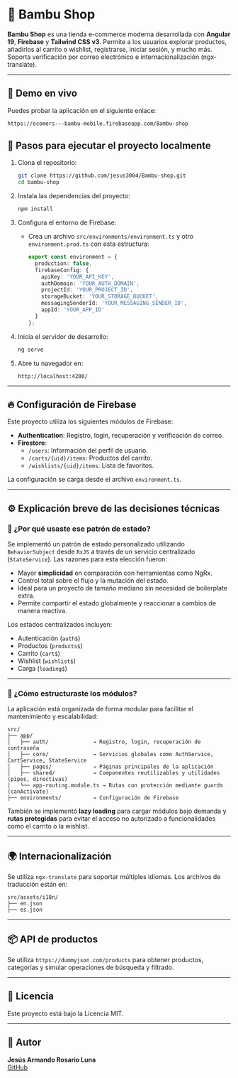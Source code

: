# 🐼 Bambu Shop

**Bambu Shop** es una tienda e-commerce moderna desarrollada con **Angular 19**, **Firebase** y **Tailwind CSS v3**. Permite a los usuarios explorar productos, añadirlos al carrito o wishlist, registrarse, iniciar sesión, y mucho más. Soporta verificación por correo electrónico e internacionalización (ngx-translate).

---
## 🚀 Demo en vivo

Puedes probar la aplicación en el siguiente enlace:
```bash
https://ecomers---bambu-mobile.firebaseapp.com/Bambu-shop
   ```
## 📁 Pasos para ejecutar el proyecto localmente

1. Clona el repositorio:
   ```bash
   git clone https://github.com/jesus3004/Bambu-shop.git
   cd bambu-shop
   ```

2. Instala las dependencias del proyecto:
   ```bash
   npm install
   ```

3. Configura el entorno de Firebase:
   - Crea un archivo `src/environments/environment.ts` y otro `environment.prod.ts` con esta estructura:
     ```ts
     export const environment = {
       production: false,
       firebaseConfig: {
         apiKey: 'YOUR_API_KEY',
         authDomain: 'YOUR_AUTH_DOMAIN',
         projectId: 'YOUR_PROJECT_ID',
         storageBucket: 'YOUR_STORAGE_BUCKET',
         messagingSenderId: 'YOUR_MESSAGING_SENDER_ID',
         appId: 'YOUR_APP_ID'
       }
     };
     ```

4. Inicia el servidor de desarrollo:
   ```bash
   ng serve
   ```

5. Abre tu navegador en:
   ```
   http://localhost:4200/
   ```

---

## 🔥 Configuración de Firebase

Este proyecto utiliza los siguientes módulos de Firebase:

- **Authentication**: Registro, login, recuperación y verificación de correo.
- **Firestore**:
  - `/users`: Información del perfil de usuario.
  - `/carts/{uid}/items`: Productos del carrito.
  - `/wishlists/{uid}/items`: Lista de favoritos.

La configuración se carga desde el archivo `environment.ts`.

---

## ⚙️ Explicación breve de las decisiones técnicas

### 🧠 ¿Por qué usaste ese patrón de estado?

Se implementó un patrón de estado personalizado utilizando `BehaviorSubject` desde `RxJS` a través de un servicio centralizado (`StateService`). Las razones para esta elección fueron:

- Mayor **simplicidad** en comparación con herramientas como NgRx.
- Control total sobre el flujo y la mutación del estado.
- Ideal para un proyecto de tamaño mediano sin necesidad de boilerplate extra.
- Permite compartir el estado globalmente y reaccionar a cambios de manera reactiva.

Los estados centralizados incluyen:  
- Autenticación (`auth$`)  
- Productos (`products$`)  
- Carrito (`cart$`)  
- Wishlist (`wishlist$`)  
- Carga (`loading$`)

---

### 🧩 ¿Cómo estructuraste los módulos?

La aplicación está organizada de forma modular para facilitar el mantenimiento y escalabilidad:

```
src/
├── app/
│   ├── auth/              → Registro, login, recuperación de contraseña
│   ├── core/              → Servicios globales como AuthService, CartService, StateService
│   ├── pages/             → Páginas principales de la aplicación
│   ├── shared/            → Componentes reutilizables y utilidades (pipes, directivas)
│   └── app-routing.module.ts → Rutas con protección mediante guards (canActivate)
├── environments/          → Configuración de Firebase
```

También se implementó **lazy loading** para cargar módulos bajo demanda y **rutas protegidas** para evitar el acceso no autorizado a funcionalidades como el carrito o la wishlist.

---

## 🌍 Internacionalización

Se utiliza `ngx-translate` para soportar múltiples idiomas. Los archivos de traducción están en:

```
src/assets/i18n/
├── en.json
├── es.json
```

---

## 📦 API de productos

Se utiliza `https://dummyjson.com/products` para obtener productos, categorías y simular operaciones de búsqueda y filtrado.

---

## 📄 Licencia

Este proyecto está bajo la Licencia MIT.

---

## 👤 Autor

**Jesús Armando Rosario Luna**  
[GitHub](https://github.com/tu-usuario)
